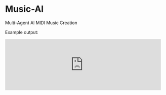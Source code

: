 Music-AI
========

Multi-Agent AI MIDI Music Creation

Example output:
<iframe width="100%" height="166" scrolling="no" frameborder="no" src="https://w.soundcloud.com/player/?url=https%3A//api.soundcloud.com/tracks/127355454&amp;color=ff9900&amp;auto_play=false&amp;show_artwork=true"></iframe>
